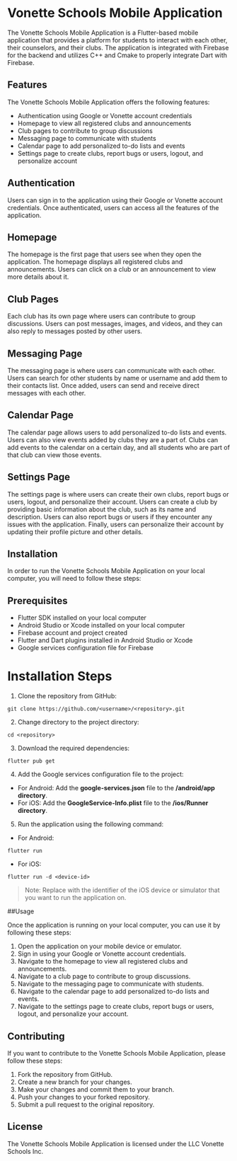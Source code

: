 # Vonette Schools Mobile Application

The Vonette Schools Mobile Application is a Flutter-based mobile application that provides a platform for students to interact with each other, their counselors, and their clubs. The application is integrated with Firebase for the backend and utilizes C++ and Cmake to properly integrate Dart with Firebase.

## Features

The Vonette Schools Mobile Application offers the following features:

- Authentication using Google or Vonette account credentials
- Homepage to view all registered clubs and announcements
- Club pages to contribute to group discussions
- Messaging page to communicate with students
- Calendar page to add personalized to-do lists and events
- Settings page to create clubs, report bugs or users, logout, and personalize account


## Authentication

Users can sign in to the application using their Google or Vonette account credentials. Once authenticated, users can access all the features of the application.

## Homepage

The homepage is the first page that users see when they open the application. The homepage displays all registered clubs and announcements. Users can click on a club or an announcement to view more details about it.

## Club Pages

Each club has its own page where users can contribute to group discussions. Users can post messages, images, and videos, and they can also reply to messages posted by other users.

## Messaging Page

The messaging page is where users can communicate with each other. Users can search for other students by name or username and add them to their contacts list. Once added, users can send and receive direct messages with each other.

## Calendar Page

The calendar page allows users to add personalized to-do lists and events. Users can also view events added by clubs they are a part of. Clubs can add events to the calendar on a certain day, and all students who are part of that club can view those events.

## Settings Page

The settings page is where users can create their own clubs, report bugs or users, logout, and personalize their account. Users can create a club by providing basic information about the club, such as its name and description. Users can also report bugs or users if they encounter any issues with the application. Finally, users can personalize their account by updating their profile picture and other details.

## Installation

In order to run the Vonette Schools Mobile Application on your local computer, you will need to follow these steps:

## Prerequisites

- Flutter SDK installed on your local computer
- Android Studio or Xcode installed on your local computer
- Firebase account and project created
- Flutter and Dart plugins installed in Android Studio or Xcode
- Google services configuration file for Firebase

# Installation Steps

1. Clone the repository from GitHub:

```
git clone https://github.com/<username>/<repository>.git
```

2. Change directory to the project directory:

```
cd <repository>
```

3. Download the required dependencies:

```
flutter pub get
```

4. Add the Google services configuration file to the project:
  - For Android: Add the **google-services.json** file to the **<project-root>/android/app directory**.
  - For iOS: Add the **GoogleService-Info.plist** file to the **<project-root>/ios/Runner directory**.
5. Run the application using the following command:
  - For Android:
  ```
  flutter run
  ```
  - For iOS:
  ```
  flutter run -d <device-id>
  ```
 
>Note: Replace **<device-id>** with the identifier of the iOS device or simulator that you want to run the application on.



##Usage

Once the application is running on your local computer, you can use it by following these steps:

1. Open the application on your mobile device or emulator.
2. Sign in using your Google or Vonette account credentials.
3. Navigate to the homepage to view all registered clubs and announcements.
4. Navigate to a club page to contribute to group discussions.
5. Navigate to the messaging page to communicate with students.
6. Navigate to the calendar page to add personalized to-do lists and events.
7. Navigate to the settings page to create clubs, report bugs or users, logout, and personalize your account.

## Contributing

If you want to contribute to the Vonette Schools Mobile Application, please follow these steps:

1. Fork the repository from GitHub.
2. Create a new branch for your changes.
3. Make your changes and commit them to your branch.
4. Push your changes to your forked repository.
5. Submit a pull request to the original repository.

## License

The Vonette Schools Mobile Application is licensed under the LLC Vonette Schools Inc.

